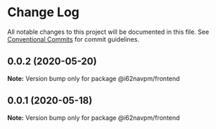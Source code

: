 # Change Log

All notable changes to this project will be documented in this file.
See [Conventional Commits](https://conventionalcommits.org) for commit guidelines.

## 0.0.2 (2020-05-20)

**Note:** Version bump only for package @i62navpm/frontend





## 0.0.1 (2020-05-18)

**Note:** Version bump only for package @i62navpm/frontend
